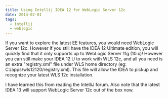 ```yaml
---
title: Using Intellij IDEA 12 for WebLogic Server 12c
date: 2014-02-01
tags:
  - intellij
  - weblogic
---
```

If you want to explore the latest EE features, you would need WebLogic Server 12c. However if you still have the IDEA 12 Ultimate edition, you will quickly find that it only supports up to WebLogic 
Server 11g (10.x)! However you can still make your IDEA 12 U to work with WLS 12c, and all you need is an extra "registry.xml" file under WLS home directory (eg: C:/apps/wls12120/registry.xml). This file will allow the IDEA to pickup and recognize your latest WLS 12c installation.

<?xml version="1.0" encoding="UTF-8"?>
<bea-product-information>
  <host home="C:\apps\wls12120" name="${env.HOST}">
    <product format="1.0" name="WebLogic Platform">
      <release level="12.0"
        ServicePackLevel="6" PatchLevel="0"
        Status="installed" BeaProgramGroup="BEA WebLogic Platform 12.0" StartMenu=""
        InstallTime="@INSTALL_TIME@"
        InstallDir="C:\apps\wls12120\wlserver"
        JavaHome="C:\apps\jdk7" JavaVersion="1.7.0" JavaVendor="@JAVA_VENDOR@">
        <component name="WebLogic Server" version="12.1.2.0">
          <component name="Server"/>
          <component name="Server Examples"/>
        </component>
     </release>
    </product>
 </host>
</bea-product-information>

I have learned this from reading the IntelliJ forum. Also note that the latest IDEA 13 will support WebLogic Server 12c out of the box now.

  